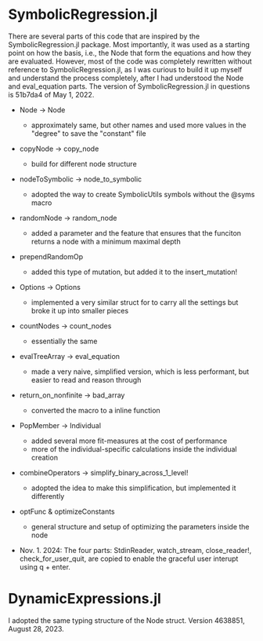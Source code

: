 
# SymbolicRegression.jl

There are several parts of this code that are inspired by the SymbolicRegression.jl package. Most
importantly, it was used as a starting point on how the basis, i.e., the Node that form the
equations and how they are evaluated. However, most of the code was completely rewritten without
reference to SymbolicRegression.jl, as I was curious to build it up myself and understand the
process completely, after I had understood the Node and eval_equation parts. The version of
SymbolicRegression.jl in questions is 51b7da4 of May 1, 2022.

- Node -> Node
    - approximately same, but other names and used more values in the "degree" to save the
      "constant" file

- copyNode -> copy_node
    - build for different node structure

- nodeToSymbolic -> node_to_symbolic
    - adopted the way to create SymbolicUtils symbols without the @syms macro

- randomNode -> random_node
    - added a parameter and the feature that ensures that the funciton returns a node with a minimum
      maximal depth

- prependRandomOp
    - added this type of mutation, but added it to the insert_mutation!

- Options -> Options
    - implemented a very similar struct for to carry all the settings but broke it up into smaller
      pieces

- countNodes -> count_nodes
    - essentially the same

- evalTreeArray -> eval_equation
    - made a very naive, simplified version, which is less performant, but easier to read and reason
      through

- return_on_nonfinite -> bad_array
    - converted the macro to a inline function

- PopMember -> Individual
    - added several more fit-measures at the cost of performance
    - more of the individual-specific calculations inside the individual creation

- combineOperators -> simplify_binary_across_1_level!
    - adopted the idea to make this simplification, but implemented it differently

- optFunc & optimizeConstants
    - general structure and setup of optimizing the parameters inside the node

- Nov. 1. 2024: The four parts: StdinReader, watch_stream, close_reader!, check_for_user_quit, are
  copied to enable the graceful user interupt using q + enter.

# DynamicExpressions.jl

I adopted the same typing structure of the Node struct. Version 4638851, August 28, 2023.

